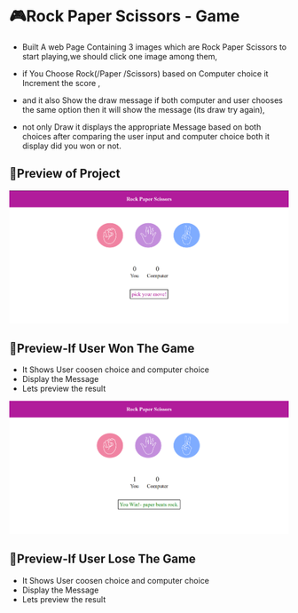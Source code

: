 # 🎮Rock Paper Scissors - Game

- Built A web Page Containing 3 images which are Rock Paper Scissors to start playing,we should click one image among them,

- if You Choose Rock(/Paper /Scissors) based on Computer choice it Increment the score ,

- and it also Show the draw message if both computer and user chooses the same option then it will show the message (its draw try again),

- not only Draw it displays the appropriate Message based on both choices after comparing the user input and computer choice both it display did you won or not.

## 📸Preview of Project

![Rock Paper Scissor Preview](https://github.com/bhavani-mhrl/rockPaperScissors-project/blob/1efd0c12516f9d9397aa56ffd8f79227d0772465/Screenshot%202025-09-23%20200543.png)

## 📸Preview-If User Won The Game
- It Shows User coosen choice and computer choice
- Display the Message
- Lets preview the result

![](https://github.com/bhavani-mhrl/rockPaperScissors-project/blob/9f0b6ee6ad792295b278e766f9544cbf5e0a7688/Screenshot%202025-09-23%20200625.png)

## 📸Preview-If User Lose The Game
- It Shows User coosen choice and computer choice
- Display the Message
- Lets preview the result

![]()

